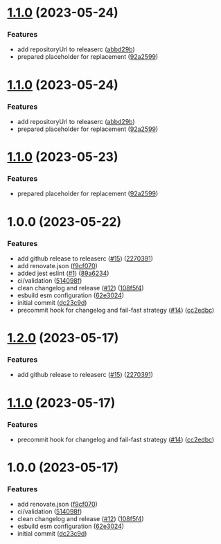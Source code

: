 # [1.1.0](https://github.com/codingones-github-templates/fastify-api/compare/v1.0.0...v1.1.0) (2023-05-24)

### Features

- add repositoryUrl to releaserc ([abbd29b](https://github.com/codingones-github-templates/fastify-api/commit/abbd29b56a60088613892d2b459c3bcaf193d0b4))
- prepared placeholder for replacement ([92a2599](https://github.com/codingones-github-templates/fastify-api/commit/92a2599c5ba45f7006d73396505b77499374bc44))

# [1.1.0](https://github.com/codingones-github-templates/fastify-api/compare/v1.0.0...v1.1.0) (2023-05-24)

### Features

- add repositoryUrl to releaserc ([abbd29b](https://github.com/codingones-github-templates/fastify-api/commit/abbd29b56a60088613892d2b459c3bcaf193d0b4))
- prepared placeholder for replacement ([92a2599](https://github.com/codingones-github-templates/fastify-api/commit/92a2599c5ba45f7006d73396505b77499374bc44))

# [1.1.0](https://github.com/codingones-github-templates/fastify-api/compare/v1.0.0...v1.1.0) (2023-05-23)

### Features

- prepared placeholder for replacement ([92a2599](https://github.com/codingones-github-templates/fastify-api/commit/92a2599c5ba45f7006d73396505b77499374bc44))

# 1.0.0 (2023-05-22)

### Features

- add github release to releaserc ([#15](https://github.com/codingones-github-templates/fastify-api/issues/15)) ([2270391](https://github.com/codingones-github-templates/fastify-api/commit/22703918f0c33f66931924367317100b52ddd396))
- add renovate.json ([f9cf070](https://github.com/codingones-github-templates/fastify-api/commit/f9cf070cec1d99504ec9c45cbc530a8d53efc811))
- added jest eslint ([#1](https://github.com/codingones-github-templates/fastify-api/issues/1)) ([89a6234](https://github.com/codingones-github-templates/fastify-api/commit/89a6234ba7e8e8d08c2cdde1214e6f9988ee928c))
- ci/validation ([514098f](https://github.com/codingones-github-templates/fastify-api/commit/514098f565daae41cf346aabdd594a2b98e936ff))
- clean changelog and release ([#12](https://github.com/codingones-github-templates/fastify-api/issues/12)) ([108f5f4](https://github.com/codingones-github-templates/fastify-api/commit/108f5f47a7ca5ccfdb89a5c26a9329c0197327c8))
- esbuild esm configuration ([62e3024](https://github.com/codingones-github-templates/fastify-api/commit/62e3024949b1b7cacb7dae5a488e757c88110d66))
- initial commit ([dc23c9d](https://github.com/codingones-github-templates/fastify-api/commit/dc23c9d73dcdfc792419ef128221afb4e414469c))
- precommit hook for changelog and fail-fast strategy ([#14](https://github.com/codingones-github-templates/fastify-api/issues/14)) ([cc2edbc](https://github.com/codingones-github-templates/fastify-api/commit/cc2edbc084c876b0f9f6fc4abf91ecca4b26391a))

# [1.2.0](https://github.com/codingones-github-templates/fastify-api/compare/v1.1.0...v1.2.0) (2023-05-17)

### Features

- add github release to releaserc ([#15](https://github.com/codingones-github-templates/fastify-api/issues/15)) ([2270391](https://github.com/codingones-github-templates/fastify-api/commit/22703918f0c33f66931924367317100b52ddd396))

# [1.1.0](https://github.com/codingones-github-templates/fastify-api/compare/v1.0.0...v1.1.0) (2023-05-17)

### Features

- precommit hook for changelog and fail-fast strategy ([#14](https://github.com/codingones-github-templates/fastify-api/issues/14)) ([cc2edbc](https://github.com/codingones-github-templates/fastify-api/commit/cc2edbc084c876b0f9f6fc4abf91ecca4b26391a))

# 1.0.0 (2023-05-17)

### Features

- add renovate.json ([f9cf070](https://github.com/codingones-github-templates/fastify-api/commit/f9cf070cec1d99504ec9c45cbc530a8d53efc811))
- ci/validation ([514098f](https://github.com/codingones-github-templates/fastify-api/commit/514098f565daae41cf346aabdd594a2b98e936ff))
- clean changelog and release ([#12](https://github.com/codingones-github-templates/fastify-api/issues/12)) ([108f5f4](https://github.com/codingones-github-templates/fastify-api/commit/108f5f47a7ca5ccfdb89a5c26a9329c0197327c8))
- esbuild esm configuration ([62e3024](https://github.com/codingones-github-templates/fastify-api/commit/62e3024949b1b7cacb7dae5a488e757c88110d66))
- initial commit ([dc23c9d](https://github.com/codingones-github-templates/fastify-api/commit/dc23c9d73dcdfc792419ef128221afb4e414469c))
